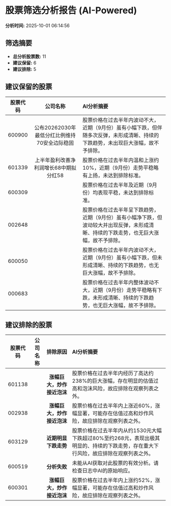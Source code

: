 # 股票筛选分析报告 (AI-Powered)

**分析时间:** 2025-10-01 06:14:56

## 筛选摘要

- **总分析股票数:** 11
- **建议保留:** 6
- **建议排除:** 5

## 建议保留的股票

| 股票代码 | 公司名称 | AI分析摘要 |
|:---:|:---:|:---|
| 600900 | 公布20262030年最低分红比例维持70安全边际稳固 | 股票价格在过去半年内波动不大，近期（9月份）虽有小幅下跌，但伴随多次反弹，未形成清晰、持续的下跌趋势，未出现巨大涨幅，故不予排除。 |
| 601339 | 上半年盈利改善净利润增长68中期拟分红58 | 股票价格在过去半年内温和上涨约10%，近期（9月份）走势平稳略有上扬，未达到排除标准。 |
| 600309 |  | 股票价格在过去半年及近期（9月份）均表现平稳，未达到排除标准。 |
| 002648 |  | 股票价格在过去半年呈下跌趋势，近期（9月份）虽有小幅净下跌，但波动较大并出现反弹，未形成清晰、持续的下跌走势，也无巨大涨幅，故不予排除。 |
| 600050 |  | 股票价格在过去半年内波动不大，近期（9月份）虽有小幅下跌，但未形成清晰、持续的下跌趋势，也无巨大涨幅，故不予排除。 |
| 000683 |  | 股票价格在过去半年内整体波动不大，近期（9月份）走势平稳略有下跌，未形成清晰、持续的下跌趋势，也无巨大涨幅，故不予排除。 |

## 建议排除的股票

| 股票代码 | 公司名称 | 排除原因 | AI分析摘要 |
|:---:|:---:|:---:|:---|
| 601138 |  | **涨幅巨大，炒作接近泡沫** | 股票价格在过去半年内经历了高达约238%的巨大涨幅，存在明显的估值过高和泡沫风险，故应排除在观察列表之外。 |
| 002938 |  | **涨幅巨大，炒作接近泡沫** | 股票价格在过去半年内上涨近60%，涨幅显著，可能存在估值过高和炒作风险，故应排除在观察列表之外。 |
| 603129 |  | **近期明显下跌走势** | 股票价格在过去半年内从约1530元大幅下跌超过80%至约268元，表现出极其明显的、持续的下跌走势，存在重大下行风险，故应排除在观察列表之外。 |
| 600519 |  | **分析失败** | 未能从AI获取对此股票的有效分析。请检查日志中AI的原始响应。 |
| 600301 |  | **涨幅巨大，炒作接近泡沫** | 股票价格在过去半年内上涨约52%，涨幅显著，可能存在估值过高和炒作风险，故应排除在观察列表之外。 |
